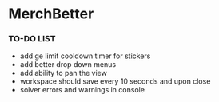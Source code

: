 # MerchBetter

### TO-DO LIST
- add ge limit cooldown timer for stickers
- add better drop down menus
- add ability to pan the view
- workspace should save every 10 seconds and upon close
- solver errors and warnings in console